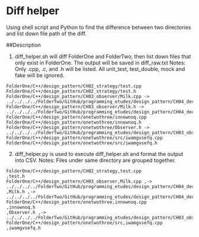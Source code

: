 # Diff helper
Using shell script and Python to find the difference between two directories and list down file path of the diff.

##Description
1. diff_helper.sh will diff FolderOne and FolderTwo, then list down files that only exist in FolderOne. The output will be saved in diff_raw.txt
   Notes: Only .cpp, .c, and .h will be listed. All unit_test, test_double, mock and fake will be ignored.

```
FolderOne/C++/design_pattern/CH02_strategy/test.cpp
FolderOne/C++/design_pattern/CH02_strategy/test.h
FolderOne/C++/design_pattern/CH03_observer/Milk.cpp -> ../../../../FolderTwo/GitHub/programming_etudes/design_pattern/CH04_decorator/Milk.cpp
FolderOne/C++/design_pattern/CH03_observer/Milk.h -> ../../../../FolderTwo/GitHub/programming_etudes/design_pattern/CH04_decorator/Milk.h
FolderOne/C++/design_pattern/onetwothree/innownoq.cpp
FolderOne/C++/design_pattern/onetwothree/innownoq.h
FolderOne/C++/design_pattern/onetwothree/Observer.h -> ../../../../FolderTwo/GitHub/programming_etudes/design_pattern/CH03_observer/Observer.h
FolderOne/C++/design_pattern/onetwothree/src/iwamgvsefq.cpp
FolderOne/C++/design_pattern/onetwothree/src/iwamgvsefq.h
```

2. diff_helper.py is used to execute diff_helper.sh and format the output into CSV.
   Notes: Files under same directory are grouped together.
```
FolderOne/C++/design_pattern/CH02_strategy,test.cpp
,test.h
FolderOne/C++/design_pattern/CH03_observer,Milk.cpp ,-> ../../../../FolderTwo/GitHub/programming_etudes/design_pattern/CH04_decorator/Milk.cpp
,Milk.h ,-> ../../../../FolderTwo/GitHub/programming_etudes/design_pattern/CH04_decorator/Milk.h
FolderOne/C++/design_pattern/onetwothree,innownoq.cpp
,innownoq.h
,Observer.h ,-> ../../../../FolderTwo/GitHub/programming_etudes/design_pattern/CH03_observer/Observer.h
FolderOne/C++/design_pattern/onetwothree/src,iwamgvsefq.cpp
,iwamgvsefq.h
```
